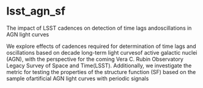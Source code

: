 # lsst_agn_sf
The impact of LSST cadences on detection of time lags andoscillations in AGN light curves

We explore effects of cadences required for determination of time lags and oscillations based on decade long-term light curvesof active galactic nuclei (AGN), with the perspective for the coming Vera C. Rubin Observatory Legacy Survey of Space and Time(LSST). Additionally, we investigate the metric for   testing the properties of the structure function (SF)   based on the sample ofartificial AGN light curves with periodic signals
